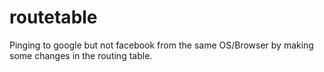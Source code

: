 # routetable
Pinging to google but not facebook from the same OS/Browser by making some changes in the routing table.
